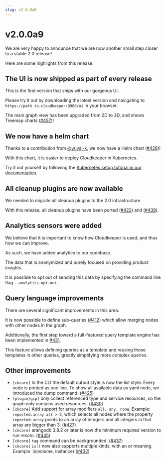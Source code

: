 ```yaml
---
slug: v2.0.0a9
---
```


# v2.0.0a9

We are very happy to announce that we are now another small step closer to a stable 2.0 release!

Here are some highlights from this release:

## The UI is now shipped as part of every release

This is the first version that ships with our gorgeous UI.

Please try it out by downloading the latest version and navigating to `https://path.to.cloudkeeper:8900/ui` in your browser.

The main graph view has been upgraded from 2D to 3D, and shows Treemap charts ([#457](https://github.com/someengineering/resoto/pull/457))!

## We now have a helm chart

Thanks to a contribution from [@yuval-k](https://github.com/yuval-k), we now have a Helm chart ([#428](https://github.com/someengineering/resoto/pull/428))!

With this chart, it is easier to deploy Cloudkeeper in Kubernetes.

Try it out yourself by following the [Kubernetes setup tutorial in our documentation](https://docs.some.engineering/getting_started/setup_kubernetes.html).

## All cleanup plugins are now available

We needed to migrate all cleanup plugins to the 2.0 infrastructure.

With this release, all cleanup plugins have been ported ([#422](https://github.com/someengineering/resoto/pull/422)) and ([#439](https://github.com/someengineering/resoto/pull/439)).

## Analytics sensors were added

We believe that it is important to know how Cloudkeeper is used, and thus how we can improve.

As such, we have added analytics to our codebase.

The data that is anonymized and purely focused on providing product insights.

It is possible to opt out of sending this data by specifying the command line flag `--analytics-opt-out`.

## Query language improvements

There are several significant improvements in this area.

It is now possible to define sub-queries ([#412](https://github.com/someengineering/resoto/pull/412)) which allow merging nodes with other nodes in the graph.

Additionally, the first step toward a full-featured query template engine has been implemented in [#431](https://github.com/someengineering/resoto/pull/431).

This feature allows defining queries as a template and reusing those templates in other queries, greatly simplifying more complex queries.

## Other improvements

- `[ckcore]` In the CLI the default output style is now the list style. Every node is printed as one line. To show all available data as yaml node, we introduced the dump command. ([#425](https://github.com/someengineering/resoto/pull/425))
- `[plugin/gcp]` only collect referenced type and service resources, so the graph only contains used resources. ([#430](https://github.com/someengineering/resoto/pull/430))
- `[ckcore]` Add support for array modifiers `all, any, none`. Example: `reported.array all > 3`, which selects all nodes where the property `reported.array` points to an array of integers and all integers in that array are bigger than 3. ([#427](https://github.com/someengineering/resoto/pull/427))
- `[ckcore]` arangodb 3.8.2 or later is now the minimum required version to run resoto. ([#445](https://github.com/someengineering/resoto/pull/445))
- `[ckcore]` `tag` command can be backgrounded. ([#437](https://github.com/someengineering/resoto/pull/437))
- `[ckcore]` `is()` now also supports multiple kinds, with an or meaning. Example `is(volume, instance) ([#432](https://github.com/someengineering/resoto/pull/432))
